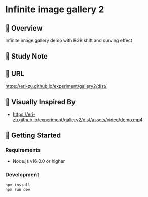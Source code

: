 # Infinite image gallery 2

## 📝 Overview

Infinite image gallery demo with RGB shift and curving effect

## 🧠 Study Note

## 🔗 URL

https://eri-zu.github.io/experiment/gallery2/dist/

## 🌟 Visually Inspired By

- https://eri-zu.github.io/experiment/gallery2/dist/assets/video/demo.mp4

## 🚀 Getting Started

### Requirements

- Node.js v16.0.0 or higher

### Development

```bash
npm install
npm run dev
```
